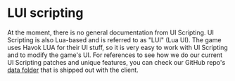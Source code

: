 # LUI scripting

At the moment, there is no general documentation from UI Scripting. UI Scripting is also Lua-based and is referred to as "LUI" (Lua UI). The game uses Havok LUA for their UI stuff, so it is very easy to work with UI Scripting and to modify the game's UI. For references to see how we do our current UI Scripting patches and unique features, you can check our GitHub repo's [data folder](https://github.com/h1-mod/h1-mod/tree/develop/data/ui_scripts) that is shipped out with the client.
